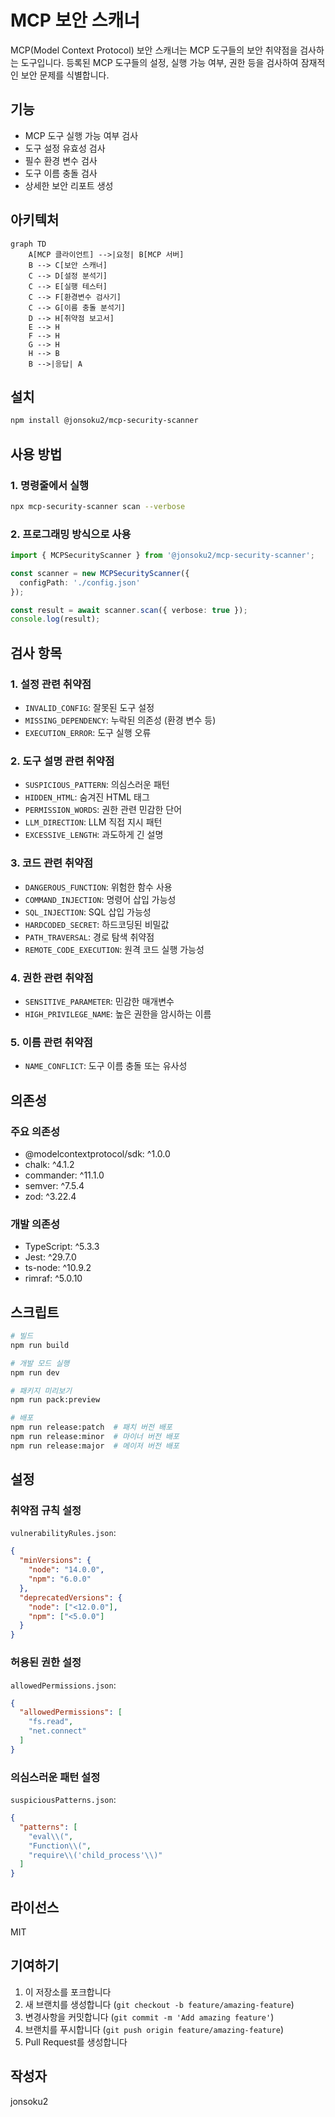 # MCP 보안 스캐너

MCP(Model Context Protocol) 보안 스캐너는 MCP 도구들의 보안 취약점을 검사하는 도구입니다. 등록된 MCP 도구들의 설정, 실행 가능 여부, 권한 등을 검사하여 잠재적인 보안 문제를 식별합니다.

## 기능

- MCP 도구 실행 가능 여부 검사
- 도구 설정 유효성 검사
- 필수 환경 변수 검사
- 도구 이름 충돌 검사
- 상세한 보안 리포트 생성

## 아키텍처

```mermaid
graph TD
    A[MCP 클라이언트] -->|요청| B[MCP 서버]
    B --> C[보안 스캐너]
    C --> D[설정 분석기]
    C --> E[실행 테스터]
    C --> F[환경변수 검사기]
    C --> G[이름 충돌 분석기]
    D --> H[취약점 보고서]
    E --> H
    F --> H
    G --> H
    H --> B
    B -->|응답| A
```

## 설치

```bash
npm install @jonsoku2/mcp-security-scanner
```

## 사용 방법

### 1. 명령줄에서 실행

```bash
npx mcp-security-scanner scan --verbose
```

### 2. 프로그래밍 방식으로 사용

```typescript
import { MCPSecurityScanner } from '@jonsoku2/mcp-security-scanner';

const scanner = new MCPSecurityScanner({
  configPath: './config.json'
});

const result = await scanner.scan({ verbose: true });
console.log(result);
```

## 검사 항목

### 1. 설정 관련 취약점
- `INVALID_CONFIG`: 잘못된 도구 설정
- `MISSING_DEPENDENCY`: 누락된 의존성 (환경 변수 등)
- `EXECUTION_ERROR`: 도구 실행 오류

### 2. 도구 설명 관련 취약점
- `SUSPICIOUS_PATTERN`: 의심스러운 패턴
- `HIDDEN_HTML`: 숨겨진 HTML 태그
- `PERMISSION_WORDS`: 권한 관련 민감한 단어
- `LLM_DIRECTION`: LLM 직접 지시 패턴
- `EXCESSIVE_LENGTH`: 과도하게 긴 설명

### 3. 코드 관련 취약점
- `DANGEROUS_FUNCTION`: 위험한 함수 사용
- `COMMAND_INJECTION`: 명령어 삽입 가능성
- `SQL_INJECTION`: SQL 삽입 가능성
- `HARDCODED_SECRET`: 하드코딩된 비밀값
- `PATH_TRAVERSAL`: 경로 탐색 취약점
- `REMOTE_CODE_EXECUTION`: 원격 코드 실행 가능성

### 4. 권한 관련 취약점
- `SENSITIVE_PARAMETER`: 민감한 매개변수
- `HIGH_PRIVILEGE_NAME`: 높은 권한을 암시하는 이름

### 5. 이름 관련 취약점
- `NAME_CONFLICT`: 도구 이름 충돌 또는 유사성

## 의존성

### 주요 의존성
- @modelcontextprotocol/sdk: ^1.0.0
- chalk: ^4.1.2
- commander: ^11.1.0
- semver: ^7.5.4
- zod: ^3.22.4

### 개발 의존성
- TypeScript: ^5.3.3
- Jest: ^29.7.0
- ts-node: ^10.9.2
- rimraf: ^5.0.10

## 스크립트

```bash
# 빌드
npm run build

# 개발 모드 실행
npm run dev

# 패키지 미리보기
npm run pack:preview

# 배포
npm run release:patch  # 패치 버전 배포
npm run release:minor  # 마이너 버전 배포
npm run release:major  # 메이저 버전 배포
```

## 설정

### 취약점 규칙 설정

`vulnerabilityRules.json`:
```json
{
  "minVersions": {
    "node": "14.0.0",
    "npm": "6.0.0"
  },
  "deprecatedVersions": {
    "node": ["<12.0.0"],
    "npm": ["<5.0.0"]
  }
}
```

### 허용된 권한 설정

`allowedPermissions.json`:
```json
{
  "allowedPermissions": [
    "fs.read",
    "net.connect"
  ]
}
```

### 의심스러운 패턴 설정

`suspiciousPatterns.json`:
```json
{
  "patterns": [
    "eval\\(",
    "Function\\(",
    "require\\('child_process'\\)"
  ]
}
```

## 라이선스

MIT

## 기여하기

1. 이 저장소를 포크합니다
2. 새 브랜치를 생성합니다 (`git checkout -b feature/amazing-feature`)
3. 변경사항을 커밋합니다 (`git commit -m 'Add amazing feature'`)
4. 브랜치를 푸시합니다 (`git push origin feature/amazing-feature`)
5. Pull Request를 생성합니다

## 작성자

jonsoku2 